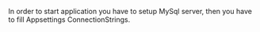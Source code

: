 In order to start application you have to setup MySql server, then you have to fill Appsettings ConnectionStrings.
